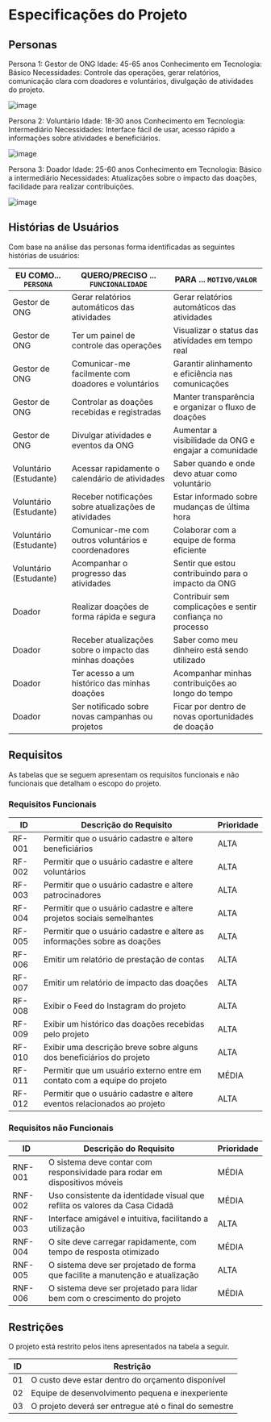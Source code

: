 # Especificações do Projeto

## Personas

Persona 1: Gestor de ONG Idade: 45-65 anos Conhecimento em Tecnologia: Básico Necessidades: Controle das operações, gerar relatórios, comunicação clara com doadores e voluntários, divulgação de atividades do projeto.

![image](https://github.com/user-attachments/assets/c962edfe-a3b7-45c0-9245-0053d3c73d7b)


Persona 2: Voluntário Idade: 18-30 anos Conhecimento em Tecnologia: Intermediário Necessidades: Interface fácil de usar, acesso rápido a informações sobre atividades e beneficiários.

![image](https://github.com/user-attachments/assets/4064e404-bd4b-4944-b9fe-810c142f2d40)


Persona 3: Doador Idade: 25-60 anos Conhecimento em Tecnologia: Básico a intermediário Necessidades: Atualizações sobre o impacto das doações, facilidade para realizar contribuições.

![image](https://github.com/user-attachments/assets/d1c14dee-afae-49de-8110-688ea7fbed27)


## Histórias de Usuários

Com base na análise das personas forma identificadas as seguintes histórias de usuários:

|EU COMO... `PERSONA`| QUERO/PRECISO ... `FUNCIONALIDADE` |PARA ... `MOTIVO/VALOR`                 |
|--------------------|------------------------------------|----------------------------------------|
|Gestor de ONG  | Gerar relatórios automáticos das atividades           | Gerar relatórios automáticos das atividades               |
|Gestor de ONG  | Ter um painel de controle das operações           | Visualizar o status das atividades em tempo real               |
|Gestor de ONG  | Comunicar-me facilmente com doadores e voluntários          | Garantir alinhamento e eficiência nas comunicações               |
|Gestor de ONG  | Controlar as doações recebidas e registradas           | Manter transparência e organizar o fluxo de doações             |
|Gestor de ONG       | Divulgar atividades e eventos da ONG               | Aumentar a visibilidade da ONG e engajar a comunidade |
|Voluntário (Estudante)       | Acessar rapidamente o calendário de atividades              | Saber quando e onde devo atuar como voluntário |
|Voluntário (Estudante)       | Receber notificações sobre atualizações de atividades              | Estar informado sobre mudanças de última hora |
|Voluntário (Estudante)       | Comunicar-me com outros voluntários e coordenadores              | Colaborar com a equipe de forma eficiente |
|Voluntário (Estudante)       | Acompanhar o progresso das atividades              | Sentir que estou contribuindo para o impacto da ONG |
|Doador       | Realizar doações de forma rápida e segura              | Contribuir sem complicações e sentir confiança no processo |
|Doador       | Receber atualizações sobre o impacto das minhas doações              | Saber como meu dinheiro está sendo utilizado |
|Doador       | Ter acesso a um histórico das minhas doações             | Acompanhar minhas contribuições ao longo do tempo |
|Doador       | Ser notificado sobre novas campanhas ou projetos              | Ficar por dentro de novas oportunidades de doação |


## Requisitos

As tabelas que se seguem apresentam os requisitos funcionais e não funcionais que detalham o escopo do projeto.

### Requisitos Funcionais

|ID    | Descrição do Requisito  | Prioridade |
|------|-----------------------------------------|----|
|RF-001| Permitir que o usuário cadastre e altere beneficiários | ALTA |
|RF-002| Permitir que o usuário cadastre e altere voluntários   | ALTA |
|RF-003| Permitir que o usuário cadastre e altere patrocinadores  | ALTA |
|RF-004| Permitir que o usuário cadastre e altere projetos sociais semelhantes   | ALTA |
|RF-005| Permitir que o usuário cadastre e altere as informações sobre as doações   | ALTA |
|RF-006| Emitir um relatório de prestação de contas   | ALTA |
|RF-007| Emitir um relatório de impacto das doações   | ALTA |
|RF-008| Exibir o Feed do Instagram do projeto   | ALTA |
|RF-009| Exibir um histórico das doações recebidas pelo projeto   | ALTA |
|RF-010| Exibir uma descrição breve sobre alguns dos beneficiários do projeto   | ALTA |
|RF-011| Permitir que um usuário externo entre em contato com a equipe do projeto   | MÉDIA |
|RF-012| Permitir que o usuário cadastre e altere eventos relacionados ao projeto   | ALTA |


### Requisitos não Funcionais

|ID     | Descrição do Requisito  |Prioridade |
|-------|-------------------------|----|
|RNF-001| O sistema deve contar com responsividade para rodar em dispositivos móveis | MÉDIA | 
|RNF-002| Uso consistente da identidade visual que reflita os valores da Casa Cidadã | MÉDIA | 
|RNF-003| Interface amigável e intuitiva, facilitando a utilização | ALTA | 
|RNF-004| O site deve carregar rapidamente, com tempo de resposta otimizado |  MÉDIA | 
|RNF-005| O sistema deve ser projetado de forma que facilite a manutenção e atualização | ALTA | 
|RNF-006| O sistema deve ser projetado para lidar bem com o crescimento do projeto | MÉDIA | 


## Restrições

O projeto está restrito pelos itens apresentados na tabela a seguir.

|ID| Restrição                                             |
|--|-------------------------------------------------------|
|01| O custo deve estar dentro do orçamento disponível |
|02| Equipe de desenvolvimento pequena e inexperiente |
|03| O projeto deverá ser entregue até o final do semestre |

